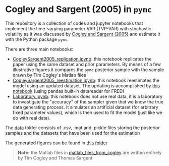 # Cogley and Sargent (2005) in `pymc`

This repository is a collection of codes and jupyter notebooks that implement the time-varying parameter VAR (TVP-VAR) with stochastic volatility as it was discussed by [Cogley and Sargent (2005)](https://github.com/szokeb87/cs2005_pymc/blob/master/papers/CogleySargent(2005)_DriftAndVolatilities.pdf) and estimate it with the Python package `pymc`.

There are three main notebooks:
 - [CogleySargent2005_replication.ipynb](https://github.com/szokeb87/cs2005_pymc/blob/master/notebooks/CogleySargent2005_replication.ipynb): this notebook replicates the paper using the same dataset and prior parameters. By means of a few illustrative figures it compares the `pymc` posterior sample with the sample drawn by Tim Cogley's Matlab files
 - [CogleySargent2005_reestimation.ipynb](https://github.com/szokeb87/cs2005_pymc/blob/master/notebooks/CogleySargent2005_reestimation.ipynb): this notebook reestimates the model using an updated dataset. The updating is accomplished by [this notebook](https://github.com/szokeb87/cs2005_pymc/blob/master/notebooks/Updating_the_sample.ipynb) (using pandas built-in datareader for FRED)
 - [Laboratory.ipynb](https://github.com/szokeb87/cs2005_pymc/blob/master/notebooks/Laboratory.ipynb): this notebook does not use real data, it is a laboratory to investigate the "accuracy" of the sampler given that we know the true data generating process. It simulates an artificial dataset (for arbitrary fixed parameter values), which is then used to fit the model (just like we do with real data).

The [data](https://github.com/szokeb87/cs2005_pymc/tree/master/data) folder consists of .csv, .mat and .pickle files storing the posterior samples and the datasets that have been used for the estimation  

The generated figures can be found in [this folder](https://github.com/szokeb87/cs2005_pymc/tree/master/figures)

> **Note:** the Matlab files in [matlab_files_from_cogley](https://github.com/szokeb87/cs2005_pymc/tree/master/matlab_files_from_cogley) are written entirely by Tim Cogley and Thomas Sargent
